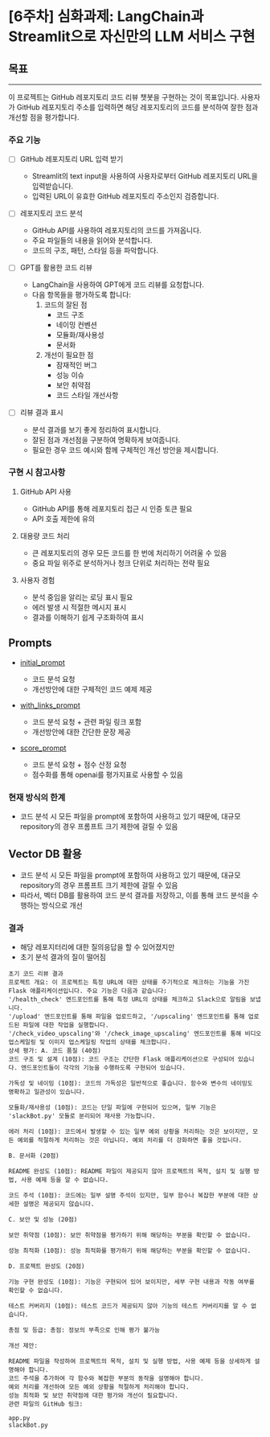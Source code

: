 # [6주차] 심화과제: LangChain과 Streamlit으로 자신만의 LLM 서비스 구현

## 목표

---

이 프로젝트는 GitHub 레포지토리 코드 리뷰 챗봇을 구현하는 것이 목표입니다. 사용자가 GitHub 레포지토리 주소를 입력하면 해당 레포지토리의 코드를 분석하여 잘한 점과 개선할 점을 평가합니다.

### 주요 기능

- [ ] GitHub 레포지토리 URL 입력 받기
    - Streamlit의 text input을 사용하여 사용자로부터 GitHub 레포지토리 URL을 입력받습니다.
    - 입력된 URL이 유효한 GitHub 레포지토리 주소인지 검증합니다.

- [ ] 레포지토리 코드 분석
    - GitHub API를 사용하여 레포지토리의 코드를 가져옵니다.
    - 주요 파일들의 내용을 읽어와 분석합니다.
    - 코드의 구조, 패턴, 스타일 등을 파악합니다.

- [ ] GPT를 활용한 코드 리뷰
    - LangChain을 사용하여 GPT에게 코드 리뷰를 요청합니다.
    - 다음 항목들을 평가하도록 합니다:
        1. 코드의 잘된 점
            - 코드 구조
            - 네이밍 컨벤션
            - 모듈화/재사용성
            - 문서화
        2. 개선이 필요한 점
            - 잠재적인 버그
            - 성능 이슈
            - 보안 취약점
            - 코드 스타일 개선사항

- [ ] 리뷰 결과 표시
    - 분석 결과를 보기 좋게 정리하여 표시합니다.
    - 잘된 점과 개선점을 구분하여 명확하게 보여줍니다.
    - 필요한 경우 코드 예시와 함께 구체적인 개선 방안을 제시합니다.

### 구현 시 참고사항

1. GitHub API 사용
    - GitHub API를 통해 레포지토리 접근 시 인증 토큰 필요
    - API 호출 제한에 유의

2. 대용량 코드 처리
    - 큰 레포지토리의 경우 모든 코드를 한 번에 처리하기 어려울 수 있음
    - 중요 파일 위주로 분석하거나 청크 단위로 처리하는 전략 필요

3. 사용자 경험
    - 분석 중임을 알리는 로딩 표시 필요
    - 에러 발생 시 적절한 메시지 표시
    - 결과를 이해하기 쉽게 구조화하여 표시

## Prompts

- [initial_prompt](prompts.py)
    - 코드 분석 요청
    - 개선방안에 대한 구체적인 코드 예제 제공

- [with_links_prompt](prompts.py)
    - 코드 분석 요청 + 관련 파일 링크 포함
    - 개선방안에 대한 간단한 문장 제공

- [score_prompt](prompts.py)
    - 코드 분석 요청 + 점수 산정 요청
    - 점수화를 통해 openai를 평가지표로 사용할 수 있음

### 현재 방식의 한계

- 코드 분석 시 모든 파일을 prompt에 포함하여 사용하고 있기 때문에, 대규모 repository의 경우 프롬프트 크기 제한에 걸릴 수 있음


## Vector DB 활용

- 코드 분석 시 모든 파일을 prompt에 포함하여 사용하고 있기 때문에, 대규모 repository의 경우 프롬프트 크기 제한에 걸릴 수 있음
- 따라서, 벡터 DB를 활용하여 코드 분석 결과를 저장하고, 이를 통해 코드 분석을 수행하는 방식으로 개선

### 결과

- 해당 레포지터리에 대한 질의응답을 할 수 있어졌지만
- 초기 분석 결과의 질이 떨어짐

```
초기 코드 리뷰 결과
프로젝트 개요: 이 프로젝트는 특정 URL에 대한 상태를 주기적으로 체크하는 기능을 가진 Flask 애플리케이션입니다. 주요 기능은 다음과 같습니다:
'/health_check' 엔드포인트를 통해 특정 URL의 상태를 체크하고 Slack으로 알림을 보냅니다.
'/upload' 엔드포인트를 통해 파일을 업로드하고, '/upscaling' 엔드포인트를 통해 업로드된 파일에 대한 작업을 실행합니다.
'/check_video_upscaling'와 '/check_image_upscaling' 엔드포인트를 통해 비디오 업스케일링 및 이미지 업스케일링 작업의 상태를 체크합니다.
상세 평가: A. 코드 품질 (40점)
코드 구조 및 설계 (10점): 코드 구조는 간단한 Flask 애플리케이션으로 구성되어 있습니다. 엔드포인트들이 각각의 기능을 수행하도록 구현되어 있습니다.

가독성 및 네이밍 (10점): 코드의 가독성은 일반적으로 좋습니다. 함수와 변수의 네이밍도 명확하고 일관성이 있습니다.

모듈화/재사용성 (10점): 코드는 단일 파일에 구현되어 있으며, 일부 기능은 'slackBot.py' 모듈로 분리되어 재사용 가능합니다.

에러 처리 (10점): 코드에서 발생할 수 있는 일부 예외 상황을 처리하는 것은 보이지만, 모든 예외를 적절하게 처리하는 것은 아닙니다. 예외 처리를 더 강화하면 좋을 것입니다.

B. 문서화 (20점)

README 완성도 (10점): README 파일이 제공되지 않아 프로젝트의 목적, 설치 및 실행 방법, 사용 예제 등을 알 수 없습니다.

코드 주석 (10점): 코드에는 일부 설명 주석이 있지만, 일부 함수나 복잡한 부분에 대한 상세한 설명은 제공되지 않습니다.

C. 보안 및 성능 (20점)

보안 취약점 (10점): 보안 취약점을 평가하기 위해 해당하는 부분을 확인할 수 없습니다.

성능 최적화 (10점): 성능 최적화를 평가하기 위해 해당하는 부분을 확인할 수 없습니다.

D. 프로젝트 완성도 (20점)

기능 구현 완성도 (10점): 기능은 구현되어 있어 보이지만, 세부 구현 내용과 작동 여부를 확인할 수 없습니다.

테스트 커버리지 (10점): 테스트 코드가 제공되지 않아 기능의 테스트 커버리지를 알 수 없습니다.

총점 및 등급: 총점: 정보의 부족으로 인해 평가 불가능

개선 제안:

README 파일을 작성하여 프로젝트의 목적, 설치 및 실행 방법, 사용 예제 등을 상세하게 설명해야 합니다.
코드 주석을 추가하여 각 함수와 복잡한 부분의 동작을 설명해야 합니다.
예외 처리를 개선하여 모든 예외 상황을 적절하게 처리해야 합니다.
성능 최적화 및 보안 취약점에 대한 평가와 개선이 필요합니다.
관련 파일의 GitHub 링크:

app.py
slackBot.py
```
